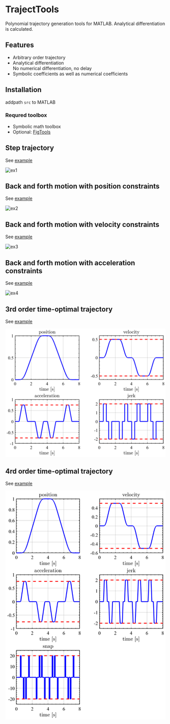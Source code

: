 # TrajectTools
Polynomial trajectory generation tools for MATLAB. Analytical differentiation is calculated. 

## Features
* Arbitrary order trajectory
* Analytical differentiation<br>
No numerical differentiation, no delay
* Symbolic coefficients as well as numerical coefficients

## Installation 
addpath `src` to MATLAB
### Requred toolbox
* Symbolic math toolbox
* Optional: [FigTools](https://github.com/ThomasBeauduin/FigTools)

## Step trajectory
See [example](https://github.com/WataruOhnishi/TrajectTools/blob/master/docs/ex1_step.m)

![ex1](https://github.com/WataruOhnishi/TrajectTools/blob/master/docs/plot/png/ex1.png?raw=true)

## Back and forth motion with position constraints
See [example](https://github.com/WataruOhnishi/TrajectTools/blob/master/docs/ex2_backandforth_pos.m)

![ex2](https://github.com/WataruOhnishi/TrajectTools/blob/master/docs/plot/png/ex2.png?raw=true)

## Back and forth motion with velocity constraints
See [example](https://github.com/WataruOhnishi/TrajectTools/blob/master/docs/ex3_backandforth_vel.m)

![ex3](https://github.com/WataruOhnishi/TrajectTools/blob/master/docs/plot/png/ex3.png?raw=true)

## Back and forth motion with acceleration constraints
See [example](https://github.com/WataruOhnishi/TrajectTools/blob/master/docs/ex4_backandforth_acc.m)

![ex4](https://github.com/WataruOhnishi/TrajectTools/blob/master/docs/plot/png/ex4.png?raw=true)

## 3rd order time-optimal trajectory 
See [example](docs/ex5_backandforth_minTime_3rd.m)

![ex5](docs/plot/png/ex5.png)

## 4rd order time-optimal trajectory 
See [example](docs/ex6_backandforth_minTime_4th.m)

![ex6](docs/plot/png/ex6.png)

